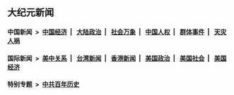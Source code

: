## 大纪元新闻

#### 中国新闻 &nbsp;>&nbsp; [中国经济](indexes/ncid283/README.md?06120045) &nbsp;| &nbsp; [大陆政治](indexes/ncid277/README.md?06120045) &nbsp;| &nbsp; [社会万象](indexes/ncid282/README.md?06120045) &nbsp;| &nbsp; [中国人权](indexes/ncid278/README.md?06120045) &nbsp;| &nbsp; [群体事件](indexes/ncid279/README.md?06120045) &nbsp;| &nbsp; [天灾人祸](indexes/ncid280/README.md?06120045)

#### 国际新闻 &nbsp;>&nbsp; [美中关系](indexes/nf1412576/README.md?06120045) &nbsp;| &nbsp; [台湾新闻](indexes/ncid1349361/README.md?06120045) &nbsp;| &nbsp; [香港新闻](indexes/ncid1349362/README.md?06120045) &nbsp;| &nbsp; [美国政治](indexes/ncid1078159/README.md?06120045) &nbsp;| &nbsp; [美国社会](indexes/ncid1078160/README.md?06120045) &nbsp;| &nbsp; [美国经济](indexes/ncid1078158/README.md?06120045)

#### 特别专题 &nbsp;>&nbsp; [中共百年历史](https://github.com/easy2view/epoch-special/blob/master/README.md?06120045)  
